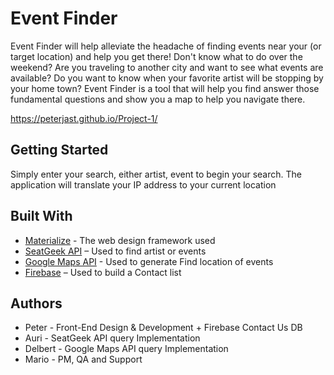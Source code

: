 # Event Finder

Event Finder will help alleviate the headache of finding events near your (or target location) and help you get there!
Don't know what to do over the weekend? Are you traveling to another city and want to see what events are available?
Do you want to know when your favorite artist will be stopping by your home town? Event Finder is a tool that will 
help you find answer those fundamental questions and show you a map to help you navigate there.

https://peterjast.github.io/Project-1/

## Getting Started

Simply enter your search, either artist, event to begin your search.  The application will translate your IP address to your current location

## Built With
* [Materialize]( https://materializecss.com/getting-started.html) - The web design framework used
* [SeatGeek API]( https://platform.seatgeek.com/) – Used to find artist or events
* [Google Maps API](https://developers.google.com/maps/documentation/) - Used to generate Find location of events
* [Firebase]( https://firebase.google.com/) – Used to build a Contact list

## Authors
* Peter - Front-End Design & Development + Firebase Contact Us DB
* Auri - SeatGeek API query Implementation
* Delbert - Google Maps API query Implementation
* Mario - PM, QA and Support
